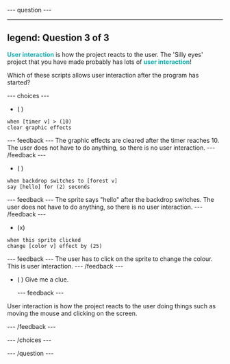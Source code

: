 --- question ---

---
legend: Question 3 of 3
---

<span style="color: #0faeb0">**User interaction**</span> is how the project reacts to the user. The 'Silly eyes' project that you have made probably has lots of <span style="color: #0faeb0">**user interaction**</span>!

Which of these scripts allows user interaction after the program has started?

--- choices ---

- ( )
```blocks3
when [timer v] > (10)
clear graphic effects
```

  --- feedback --- The graphic effects are cleared after the timer reaches 10. The user does not have to do anything, so there is no user interaction. --- /feedback ---
- ( )
```blocks3
when backdrop switches to [forest v]
say [hello] for (2) seconds
```

  --- feedback --- The sprite says "hello" after the backdrop switches. The user does not have to do anything, so there is no user interaction. --- /feedback ---
- (x)
```blocks3
when this sprite clicked
change [color v] effect by (25)
```

  --- feedback --- The user has to click on the sprite to change the colour. This is user interaction. --- /feedback ---


- ( ) Give me a clue.

  --- feedback ---

 User interaction is how the project reacts to the user doing things such as moving the mouse and clicking on the screen.

  --- /feedback ---

--- /choices ---

--- /question ---
